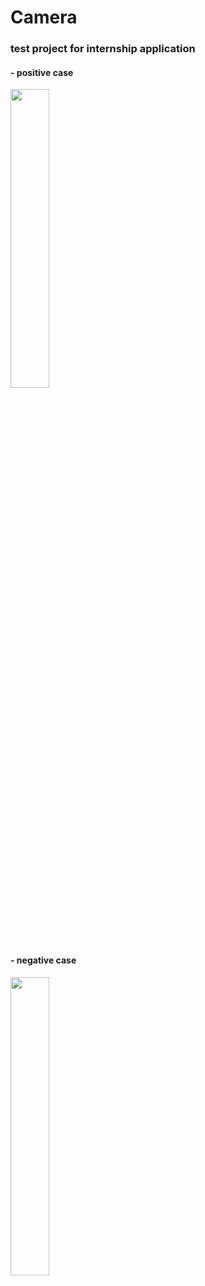 # Camera
### test project for internship application
#### - positive case
<img src="https://github.com/troublecatcher/camera/assets/91335963/6814b6e3-b0a4-4fcf-9ac4-a851c10d1744" width="35%" height="35%"/>

#### - negative case
<img src="https://github.com/troublecatcher/camera/assets/91335963/838c2ab6-0bd5-43e4-a6f0-30832c90aa8a)" width="35%" height="35%"/>
